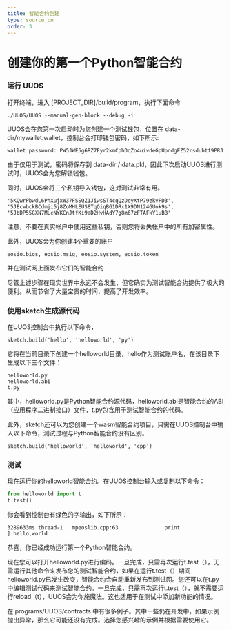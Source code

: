 ```yaml
---
title: 智能合约创建
type: source_cn
order: 3
---
```


# 创建你的第一个Python智能合约

### 运行 UUOS

打开终端，进入 [PROJECT_DIR]/build/program，执行下面命令

```
./UUOS/UUOS --manual-gen-block --debug -i
```

UUOS会在您第一次启动时为您创建一个测试钱包，位置在 data-dir/mywallet.wallet，控制台会打印钱包密码，如下所示:

```
wallet password: PW5JWE5g6RZ7Fyr2kmCphDqZo4uivdeGpUpndgFZ52rsduhtf9PRJ
```

由于仅用于测试，密码将保存到 data-dir / data.pkl，因此下次启动UUOS进行测试时，UUOS会为您解锁钱包。

同时，UUOS会将三个私钥导入钱包，这对测试非常有用。

```
'5KQwrPbwdL6PhXujxW37FSSQZ1JiwsST4cqQzDeyXtP79zkvFD3',
'5JEcwbckBCdmji5j8ZoMHLEUS8TqQiqBG1DRx1X9DN124GUok9s',
'5JbDP55GXN7MLcNYKCnJtfKi9aD2HvHAdY7g8m67zFTAFkY1uBB'
```

注意，不要在真实帐户中使用这些私钥，否则您将丢失帐户中的所有加密属性。

此外，UUOS会为你创建4个重要的账户

```
eosio.bios, eosio.msig, eosio.system, eosio.token
```

并在测试网上面发布它们的智能合约

尽管上述步骤在现实世界中永远不会发生，但它确实为测试智能合约提供了极大的便利。从而节省了大量宝贵的时间，提高了开发效率。

### 使用sketch生成源代码

在UUOS控制台中执行以下命令，

```
sketch.build('hello', 'helloworld', 'py')
```

它将在当前目录下创建一个helloworld目录，hello作为测试账户名，在该目录下生成以下三个文件：

```
helloworld.py
helloworld.abi
t.py
```

其中，helloworld.py是Python智能合约源代码，helloworld.abi是智能合约的ABI（应用程序二进制接口）文件，t.py包含用于测试智能合约的代码。

此外，sketch还可以为您创建一个wasm智能合约项目，只需在UUOS控制台中输入以下命令，测试过程与Python智能合约没有区别。

```
sketch.build('helloworld', 'helloworld', 'cpp')
```

### 测试


现在运行你的helloworld智能合约。在UUOS控制台输入或复制以下命令：

```python
from helloworld import t
t.test()
```

你会看到控制台有绿色的字输出，如下所示：

```
3289633ms thread-1   mpeoslib.cpp:63               print                ] hello,world
```

恭喜，你已经成功运行第一个Python智能合约。

现在您可以打开helloworld.py进行编码。一旦完成，只需再次运行t.test（），无需运行其他命令来发布您的测试智能合约，如果在运行t.test（）期间helloworld.py已发生改变，智能合约会自动重新发布到测试网。您还可以在t.py中编辑测试代码来测试智能合约。一旦完成，只需再次运行t.test（），就不需要运行reload（t），UUOS会为你施魔法。这也适用于在测试中添加新功能的情况。

在 programs/UUOS/contracts 中有很多例子。其中一些仍在开发中，如果示例抛出异常，那么它可能还没有完成。选择您感兴趣的示例并根据需要使用它。

